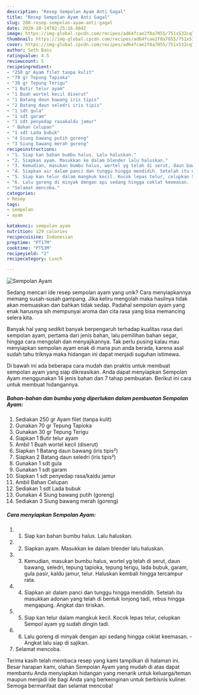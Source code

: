 ```yaml
---
description: "Resep Sempolan Ayam Anti Gagal"
title: "Resep Sempolan Ayam Anti Gagal"
slug: 288-resep-sempolan-ayam-anti-gagal
date: 2020-10-14T02:25:16.604Z
image: https://img-global.cpcdn.com/recipes/ad64fcae2f8a7055/751x532cq70/sempolan-ayam-foto-resep-utama.jpg
thumbnail: https://img-global.cpcdn.com/recipes/ad64fcae2f8a7055/751x532cq70/sempolan-ayam-foto-resep-utama.jpg
cover: https://img-global.cpcdn.com/recipes/ad64fcae2f8a7055/751x532cq70/sempolan-ayam-foto-resep-utama.jpg
author: Seth Bass
ratingvalue: 4.5
reviewcount: 5
recipeingredient:
- "250 gr Ayam filet tanpa kulit"
- "70 gr Tepung Tapioka"
- "30 gr Tepung Terigu"
- "1 Butir telur ayam"
- "1 Buah wortel kecil diserut"
- "1 Batang daun bawang iris tipis"
- "2 Batang daun seledri iris tipis"
- "1 sdt gula"
- "1 sdt garam"
- "1 sdt penyedap rasakaldu jamur"
- " Bahan Celupan"
- "1 sdt Lada bubuk"
- "4 Siung bawang putih goreng"
- "3 Siung bawang merah goreng"
recipeinstructions:
- "1. Siap kan bahan bumbu halus. Lalu haluskan."
- "2. Siapkan ayam. Masukkan ke dalam blender lalu haluskan."
- "3. Kemudian, masukan bumbu halus, wortel yg telah di serut, daun bawang, seledri, tepung tapioka, tepung terigu, lada bubuk, garam, gula pasir, kaldu jamur, telur. Haluskan kembali hingga tercampur rata."
- "4. Siapkan air dalam panci dan tunggu hingga mendidih. Setelah itu masukkan adonan yang telah di bentuk lonjong tadi, rebus hingga mengapung. Angkat dan tiriskan."
- "5. Siap kan telur dalam mangkuk kecil. Kocok lepas telur, celupkan Sempol ayam yg sudah dingin tadi."
- "6. Lalu goreng di minyak dengan api sedang hingga coklat keemasan.  Angkat lalu siap di sajikan."
- "Selamat mencoba."
categories:
- Resep
tags:
- sempolan
- ayam

katakunci: sempolan ayam 
nutrition: 129 calories
recipecuisine: Indonesian
preptime: "PT17M"
cooktime: "PT53M"
recipeyield: "2"
recipecategory: Lunch

---
```



![Sempolan Ayam](https://img-global.cpcdn.com/recipes/ad64fcae2f8a7055/751x532cq70/sempolan-ayam-foto-resep-utama.jpg)

Sedang mencari ide resep sempolan ayam yang unik? Cara menyiapkannya memang susah-susah gampang. Jika keliru mengolah maka hasilnya tidak akan memuaskan dan bahkan tidak sedap. Padahal sempolan ayam yang enak harusnya sih mempunyai aroma dan cita rasa yang bisa memancing selera kita.

Banyak hal yang sedikit banyak berpengaruh terhadap kualitas rasa dari sempolan ayam, pertama dari jenis bahan, lalu pemilihan bahan segar, hingga cara mengolah dan menyajikannya. Tak perlu pusing kalau mau menyiapkan sempolan ayam enak di mana pun anda berada, karena asal sudah tahu triknya maka hidangan ini dapat menjadi suguhan istimewa.




Di bawah ini ada beberapa cara mudah dan praktis untuk membuat sempolan ayam yang siap dikreasikan. Anda dapat menyiapkan Sempolan Ayam menggunakan 14 jenis bahan dan 7 tahap pembuatan. Berikut ini cara untuk membuat hidangannya.

<!--inarticleads1-->

##### Bahan-bahan dan bumbu yang diperlukan dalam pembuatan Sempolan Ayam:

1. Sediakan 250 gr Ayam filet (tanpa kulit)
1. Gunakan 70 gr Tepung Tapioka
1. Gunakan 30 gr Tepung Terigu
1. Siapkan 1 Butir telur ayam
1. Ambil 1 Buah wortel kecil (diserut)
1. Siapkan 1 Batang daun bawang (iris tipis²)
1. Siapkan 2 Batang daun seledri (iris tipis²)
1. Gunakan 1 sdt gula
1. Gunakan 1 sdt garam
1. Siapkan 1 sdt penyedap rasa/kaldu jamur
1. Ambil  Bahan Celupan
1. Sediakan 1 sdt Lada bubuk
1. Gunakan 4 Siung bawang putih (goreng)
1. Sediakan 3 Siung bawang merah (goreng)




<!--inarticleads2-->

##### Cara menyiapkan Sempolan Ayam:

1. 1. Siap kan bahan bumbu halus. Lalu haluskan.
1. 2. Siapkan ayam. Masukkan ke dalam blender lalu haluskan.
1. 3. Kemudian, masukan bumbu halus, wortel yg telah di serut, daun bawang, seledri, tepung tapioka, tepung terigu, lada bubuk, garam, gula pasir, kaldu jamur, telur. Haluskan kembali hingga tercampur rata.
1. 4. Siapkan air dalam panci dan tunggu hingga mendidih. Setelah itu masukkan adonan yang telah di bentuk lonjong tadi, rebus hingga mengapung. Angkat dan tiriskan.
1. 5. Siap kan telur dalam mangkuk kecil. Kocok lepas telur, celupkan Sempol ayam yg sudah dingin tadi.
1. 6. Lalu goreng di minyak dengan api sedang hingga coklat keemasan.  - Angkat lalu siap di sajikan.
1. Selamat mencoba.




Terima kasih telah membaca resep yang kami tampilkan di halaman ini. Besar harapan kami, olahan Sempolan Ayam yang mudah di atas dapat membantu Anda menyiapkan hidangan yang menarik untuk keluarga/teman maupun menjadi ide bagi Anda yang berkeinginan untuk berbisnis kuliner. Semoga bermanfaat dan selamat mencoba!
